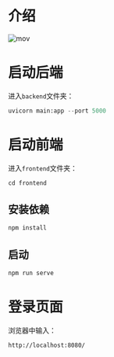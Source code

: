 # 介绍
![mov](docs/imageweb_small.gif)
# 启动后端
进入`backend`文件夹：
```python
uvicorn main:app --port 5000
```

# 启动前端
进入`frontend`文件夹：
```js
cd frontend
```
## 安装依赖
```js
npm install
```

## 启动
```js
npm run serve
```

# 登录页面
浏览器中输入：
```html
http://localhost:8080/
```
<!-- # 启动主程序
进入`app`文件夹：
```python
python -m http:server 7788
``` -->
<!-- # 登录页面
浏览器中输入：
```html
http://0.0.0.0:7788
```
 -->
